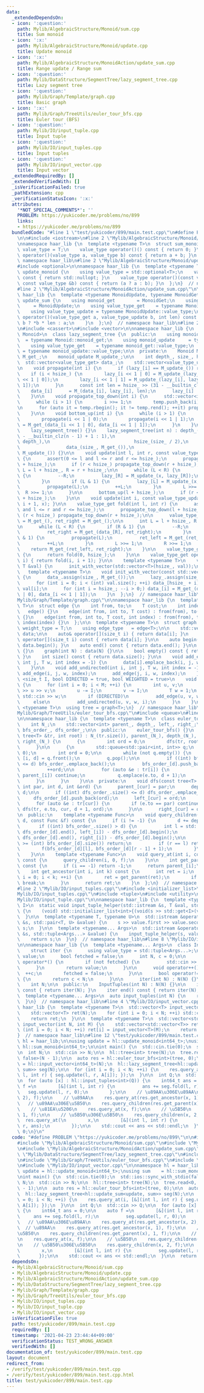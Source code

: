 ```yaml
---
data:
  _extendedDependsOn:
  - icon: ':question:'
    path: Mylib/AlgebraicStructure/Monoid/sum.cpp
    title: Sum monoid
  - icon: ':x:'
    path: Mylib/AlgebraicStructure/Monoid/update.cpp
    title: Update monoid
  - icon: ':x:'
    path: Mylib/AlgebraicStructure/MonoidAction/update_sum.cpp
    title: Range update / Range sum
  - icon: ':question:'
    path: Mylib/DataStructure/SegmentTree/lazy_segment_tree.cpp
    title: Lazy segment tree
  - icon: ':question:'
    path: Mylib/Graph/Template/graph.cpp
    title: Basic graph
  - icon: ':x:'
    path: Mylib/Graph/TreeUtils/euler_tour_bfs.cpp
    title: Euler tour (BFS)
  - icon: ':question:'
    path: Mylib/IO/input_tuple.cpp
    title: Input tuple
  - icon: ':question:'
    path: Mylib/IO/input_tuples.cpp
    title: Input tuples
  - icon: ':question:'
    path: Mylib/IO/input_vector.cpp
    title: Input vector
  _extendedRequiredBy: []
  _extendedVerifiedWith: []
  _isVerificationFailed: true
  _pathExtension: cpp
  _verificationStatusIcon: ':x:'
  attributes:
    '*NOT_SPECIAL_COMMENTS*': ''
    PROBLEM: https://yukicoder.me/problems/no/899
    links:
    - https://yukicoder.me/problems/no/899
  bundledCode: "#line 1 \"test/yukicoder/899/main.test.cpp\"\n#define PROBLEM \"https://yukicoder.me/problems/no/899\"\
    \n\n#include <iostream>\n#line 2 \"Mylib/AlgebraicStructure/Monoid/sum.cpp\"\n\
    \nnamespace haar_lib {\n  template <typename T>\n  struct sum_monoid {\n    using\
    \ value_type = T;\n    value_type operator()() const { return 0; }\n    value_type\
    \ operator()(value_type a, value_type b) const { return a + b; }\n  };\n}  //\
    \ namespace haar_lib\n#line 2 \"Mylib/AlgebraicStructure/Monoid/update.cpp\"\n\
    #include <optional>\n\nnamespace haar_lib {\n  template <typename T>\n  struct\
    \ update_monoid {\n    using value_type = std::optional<T>;\n    value_type operator()()\
    \ const { return std::nullopt; }\n    value_type operator()(const value_type &a,\
    \ const value_type &b) const { return (a ? a : b); }\n  };\n}  // namespace haar_lib\n\
    #line 2 \"Mylib/AlgebraicStructure/MonoidAction/update_sum.cpp\"\n\nnamespace\
    \ haar_lib {\n  template <typename MonoidUpdate, typename MonoidGet>\n  struct\
    \ update_sum {\n    using monoid_get        = MonoidGet;\n    using monoid_update\
    \     = MonoidUpdate;\n    using value_type_get    = typename MonoidGet::value_type;\n\
    \    using value_type_update = typename MonoidUpdate::value_type;\n\n    value_type_get\
    \ operator()(value_type_get a, value_type_update b, int len) const {\n      return\
    \ b ? *b * len : a;\n    }\n  };\n}  // namespace haar_lib\n#line 2 \"Mylib/DataStructure/SegmentTree/lazy_segment_tree.cpp\"\
    \n#include <cassert>\n#include <vector>\n\nnamespace haar_lib {\n  template <typename\
    \ Monoid>\n  class lazy_segment_tree {\n  public:\n    using monoid_get      \
    \  = typename Monoid::monoid_get;\n    using monoid_update     = typename Monoid::monoid_update;\n\
    \    using value_type_get    = typename monoid_get::value_type;\n    using value_type_update\
    \ = typename monoid_update::value_type;\n\n  private:\n    Monoid M_;\n    monoid_get\
    \ M_get_;\n    monoid_update M_update_;\n\n    int depth_, size_, hsize_;\n  \
    \  std::vector<value_type_get> data_;\n    std::vector<value_type_update> lazy_;\n\
    \n    void propagate(int i) {\n      if (lazy_[i] == M_update_()) return;\n  \
    \    if (i < hsize_) {\n        lazy_[i << 1 | 0] = M_update_(lazy_[i], lazy_[i\
    \ << 1 | 0]);\n        lazy_[i << 1 | 1] = M_update_(lazy_[i], lazy_[i << 1 |\
    \ 1]);\n      }\n      const int len = hsize_ >> (31 - __builtin_clz(i));\n  \
    \    data_[i]      = M_(data_[i], lazy_[i], len);\n      lazy_[i]      = M_update_();\n\
    \    }\n\n    void propagate_top_down(int i) {\n      std::vector<int> temp;\n\
    \      while (i > 1) {\n        i >>= 1;\n        temp.push_back(i);\n      }\n\
    \n      for (auto it = temp.rbegin(); it != temp.rend(); ++it) propagate(*it);\n\
    \    }\n\n    void bottom_up(int i) {\n      while (i > 1) {\n        i >>= 1;\n\
    \        propagate(i << 1 | 0);\n        propagate(i << 1 | 1);\n        data_[i]\
    \ = M_get_(data_[i << 1 | 0], data_[i << 1 | 1]);\n      }\n    }\n\n  public:\n\
    \    lazy_segment_tree() {}\n    lazy_segment_tree(int n) : depth_(n > 1 ? 32\
    \ - __builtin_clz(n - 1) + 1 : 1),\n                               size_(1 <<\
    \ depth_),\n                               hsize_(size_ / 2),\n              \
    \                 data_(size_, M_get_()),\n                               lazy_(size_,\
    \ M_update_()) {}\n\n    void update(int l, int r, const value_type_update &x)\
    \ {\n      assert(0 <= l and l <= r and r <= hsize_);\n      propagate_top_down(l\
    \ + hsize_);\n      if (r < hsize_) propagate_top_down(r + hsize_);\n\n      int\
    \ L = l + hsize_, R = r + hsize_;\n\n      while (L < R) {\n        if (R & 1)\
    \ {\n          --R;\n          lazy_[R] = M_update_(x, lazy_[R]);\n          propagate(R);\n\
    \        }\n        if (L & 1) {\n          lazy_[L] = M_update_(x, lazy_[L]);\n\
    \          propagate(L);\n          ++L;\n        }\n        L >>= 1;\n      \
    \  R >>= 1;\n      }\n\n      bottom_up(l + hsize_);\n      if (r < hsize_) bottom_up(r\
    \ + hsize_);\n    }\n\n    void update(int i, const value_type_update &x) { update(i,\
    \ i + 1, x); }\n\n    value_type_get fold(int l, int r) {\n      assert(0 <= l\
    \ and l <= r and r <= hsize_);\n      propagate_top_down(l + hsize_);\n      if\
    \ (r < hsize_) propagate_top_down(r + hsize_);\n\n      value_type_get ret_left\
    \ = M_get_(), ret_right = M_get_();\n\n      int L = l + hsize_, R = r + hsize_;\n\
    \n      while (L < R) {\n        if (R & 1) {\n          --R;\n          propagate(R);\n\
    \          ret_right = M_get_(data_[R], ret_right);\n        }\n        if (L\
    \ & 1) {\n          propagate(L);\n          ret_left = M_get_(ret_left, data_[L]);\n\
    \          ++L;\n        }\n        L >>= 1;\n        R >>= 1;\n      }\n\n  \
    \    return M_get_(ret_left, ret_right);\n    }\n\n    value_type_get fold_all()\
    \ {\n      return fold(0, hsize_);\n    }\n\n    value_type_get operator[](int\
    \ i) { return fold(i, i + 1); }\n\n    template <typename T>\n    void init(const\
    \ T &val) {\n      init_with_vector(std::vector<T>(hsize_, val));\n    }\n\n \
    \   template <typename T>\n    void init_with_vector(const std::vector<T> &val)\
    \ {\n      data_.assign(size_, M_get_());\n      lazy_.assign(size_, M_update_());\n\
    \      for (int i = 0; i < (int) val.size(); ++i) data_[hsize_ + i] = (value_type_get)\
    \ val[i];\n      for (int i = hsize_; --i > 0;) data_[i] = M_get_(data_[i << 1\
    \ | 0], data_[i << 1 | 1]);\n    }\n  };\n}  // namespace haar_lib\n#line 4 \"\
    Mylib/Graph/Template/graph.cpp\"\n\nnamespace haar_lib {\n  template <typename\
    \ T>\n  struct edge {\n    int from, to;\n    T cost;\n    int index = -1;\n \
    \   edge() {}\n    edge(int from, int to, T cost) : from(from), to(to), cost(cost)\
    \ {}\n    edge(int from, int to, T cost, int index) : from(from), to(to), cost(cost),\
    \ index(index) {}\n  };\n\n  template <typename T>\n  struct graph {\n    using\
    \ weight_type = T;\n    using edge_type   = edge<T>;\n\n    std::vector<std::vector<edge<T>>>\
    \ data;\n\n    auto& operator[](size_t i) { return data[i]; }\n    const auto&\
    \ operator[](size_t i) const { return data[i]; }\n\n    auto begin() const { return\
    \ data.begin(); }\n    auto end() const { return data.end(); }\n\n    graph()\
    \ {}\n    graph(int N) : data(N) {}\n\n    bool empty() const { return data.empty();\
    \ }\n    int size() const { return data.size(); }\n\n    void add_edge(int i,\
    \ int j, T w, int index = -1) {\n      data[i].emplace_back(i, j, w, index);\n\
    \    }\n\n    void add_undirected(int i, int j, T w, int index = -1) {\n     \
    \ add_edge(i, j, w, index);\n      add_edge(j, i, w, index);\n    }\n\n    template\
    \ <size_t I, bool DIRECTED = true, bool WEIGHTED = true>\n    void read(int M)\
    \ {\n      for (int i = 0; i < M; ++i) {\n        int u, v;\n        std::cin\
    \ >> u >> v;\n        u -= I;\n        v -= I;\n        T w = 1;\n        if (WEIGHTED)\
    \ std::cin >> w;\n        if (DIRECTED)\n          add_edge(u, v, w, i);\n   \
    \     else\n          add_undirected(u, v, w, i);\n      }\n    }\n  };\n\n  template\
    \ <typename T>\n  using tree = graph<T>;\n}  // namespace haar_lib\n#line 2 \"\
    Mylib/Graph/TreeUtils/euler_tour_bfs.cpp\"\n#include <queue>\n#line 5 \"Mylib/Graph/TreeUtils/euler_tour_bfs.cpp\"\
    \n\nnamespace haar_lib {\n  template <typename T>\n  class euler_tour_bfs {\n\
    \    int N_;\n    std::vector<int> parent_, depth_, left_, right_;\n    std::vector<std::vector<int>>\
    \ bfs_order_, dfs_order_;\n\n  public:\n    euler_tour_bfs() {}\n    euler_tour_bfs(const\
    \ tree<T> &tr, int root) : N_(tr.size()), parent_(N_), depth_(N_), left_(N_),\
    \ right_(N_) {\n      {\n        int ord = 0;\n        dfs(tr, root, -1, 0, ord);\n\
    \      }\n\n      {\n        std::queue<std::pair<int, int>> q;\n        q.emplace(root,\
    \ 0);\n        int ord = 0;\n\n        while (not q.empty()) {\n          auto\
    \ [i, d] = q.front();\n          q.pop();\n\n          if ((int) bfs_order_.size()\
    \ <= d) bfs_order_.emplace_back();\n          bfs_order_[d].push_back(ord);\n\
    \          ++ord;\n\n          for (auto &e : tr[i]) {\n            if (e.to ==\
    \ parent_[i]) continue;\n            q.emplace(e.to, d + 1);\n          }\n  \
    \      }\n      }\n    }\n\n  private:\n    void dfs(const tree<T> &tr, int cur,\
    \ int par, int d, int &ord) {\n      parent_[cur] = par;\n      depth_[cur]  =\
    \ d;\n\n      if ((int) dfs_order_.size() <= d) dfs_order_.emplace_back();\n \
    \     dfs_order_[d].push_back(ord);\n      left_[cur] = ord;\n      ++ord;\n\n\
    \      for (auto &e : tr[cur]) {\n        if (e.to == par) continue;\n       \
    \ dfs(tr, e.to, cur, d + 1, ord);\n      }\n\n      right_[cur] = ord;\n    }\n\
    \n  public:\n    template <typename Func>\n    void query_children(int i, int\
    \ d, const Func &f) const {\n      if (i != -1) {\n        d += depth_[i];\n \
    \       if ((int) bfs_order_.size() > d) {\n          int l = std::lower_bound(dfs_order_[d].begin(),\
    \ dfs_order_[d].end(), left_[i]) - dfs_order_[d].begin();\n          int r = std::lower_bound(dfs_order_[d].begin(),\
    \ dfs_order_[d].end(), right_[i]) - dfs_order_[d].begin();\n\n          if (l\
    \ >= (int) bfs_order_[d].size()) return;\n          if (r == l) return;\n\n  \
    \        f(bfs_order_[d][l], bfs_order_[d][r - 1] + 1);\n        }\n      }\n\
    \    }\n\n    template <typename Func>\n    void query_at(int i, const Func &f)\
    \ const {\n      query_children(i, 0, f);\n    }\n\n    int get_parent(int i)\
    \ const {\n      if (i == -1) return -1;\n      return parent_[i];\n    }\n\n\
    \    int get_ancestor(int i, int k) const {\n      int ret = i;\n      for (int\
    \ i = 0; i < k; ++i) {\n        ret = get_parent(ret);\n        if (ret == -1)\
    \ break;\n      }\n      return ret;\n    }\n  };\n}  // namespace haar_lib\n\
    #line 2 \"Mylib/IO/input_tuples.cpp\"\n#include <initializer_list>\n#line 4 \"\
    Mylib/IO/input_tuples.cpp\"\n#include <tuple>\n#include <utility>\n#line 6 \"\
    Mylib/IO/input_tuple.cpp\"\n\nnamespace haar_lib {\n  template <typename T, size_t...\
    \ I>\n  static void input_tuple_helper(std::istream &s, T &val, std::index_sequence<I...>)\
    \ {\n    (void) std::initializer_list<int>{(void(s >> std::get<I>(val)), 0)...};\n\
    \  }\n\n  template <typename T, typename U>\n  std::istream &operator>>(std::istream\
    \ &s, std::pair<T, U> &value) {\n    s >> value.first >> value.second;\n    return\
    \ s;\n  }\n\n  template <typename... Args>\n  std::istream &operator>>(std::istream\
    \ &s, std::tuple<Args...> &value) {\n    input_tuple_helper(s, value, std::make_index_sequence<sizeof...(Args)>());\n\
    \    return s;\n  }\n}  // namespace haar_lib\n#line 8 \"Mylib/IO/input_tuples.cpp\"\
    \n\nnamespace haar_lib {\n  template <typename... Args>\n  class InputTuples {\n\
    \    struct iter {\n      using value_type = std::tuple<Args...>;\n      value_type\
    \ value;\n      bool fetched = false;\n      int N, c = 0;\n\n      value_type\
    \ operator*() {\n        if (not fetched) {\n          std::cin >> value;\n  \
    \      }\n        return value;\n      }\n\n      void operator++() {\n      \
    \  ++c;\n        fetched = false;\n      }\n\n      bool operator!=(iter &) const\
    \ {\n        return c < N;\n      }\n\n      iter(int N) : N(N) {}\n    };\n\n\
    \    int N;\n\n  public:\n    InputTuples(int N) : N(N) {}\n\n    iter begin()\
    \ const { return iter(N); }\n    iter end() const { return iter(N); }\n  };\n\n\
    \  template <typename... Args>\n  auto input_tuples(int N) {\n    return InputTuples<Args...>(N);\n\
    \  }\n}  // namespace haar_lib\n#line 4 \"Mylib/IO/input_vector.cpp\"\n\nnamespace\
    \ haar_lib {\n  template <typename T>\n  std::vector<T> input_vector(int N) {\n\
    \    std::vector<T> ret(N);\n    for (int i = 0; i < N; ++i) std::cin >> ret[i];\n\
    \    return ret;\n  }\n\n  template <typename T>\n  std::vector<std::vector<T>>\
    \ input_vector(int N, int M) {\n    std::vector<std::vector<T>> ret(N);\n    for\
    \ (int i = 0; i < N; ++i) ret[i] = input_vector<T>(M);\n    return ret;\n  }\n\
    }  // namespace haar_lib\n#line 12 \"test/yukicoder/899/main.test.cpp\"\n\nnamespace\
    \ hl = haar_lib;\n\nusing update = hl::update_monoid<int64_t>;\nusing sum    =\
    \ hl::sum_monoid<int64_t>;\n\nint main() {\n  std::cin.tie(0);\n  std::ios::sync_with_stdio(false);\n\
    \n  int N;\n  std::cin >> N;\n\n  hl::tree<int> tree(N);\n  tree.read<0, false,\
    \ false>(N - 1);\n\n  auto res = hl::euler_tour_bfs<int>(tree, 0);\n\n  auto A\
    \ = hl::input_vector<int64_t>(N);\n  hl::lazy_segment_tree<hl::update_sum<update,\
    \ sum>> seg(N);\n\n  for (int i = 0; i < N; ++i) {\n    res.query_at(i, [&](int\
    \ l, int r) { seg.update(l, r, A[i]); });\n  }\n\n  int Q;\n  std::cin >> Q;\n\
    \n  for (auto [x] : hl::input_tuples<int>(Q)) {\n    int64_t ans = 0;\n\n    auto\
    \ f =\n        [&](int l, int r) {\n          ans += seg.fold(l, r);\n       \
    \   seg.update(l, r, 0);\n        };\n\n    // \u89AA\u306E\u89AA\n    res.query_at(res.get_ancestor(x,\
    \ 2), f);\n\n    // \u89AA\n    res.query_at(res.get_ancestor(x, 1), f);\n\n \
    \   // \u89AA\u306E\u5B50\n    res.query_children(res.get_parent(x), 1, f);\n\n\
    \    // \u81EA\u5206\n    res.query_at(x, f);\n\n    // \u5B50\n    res.query_children(x,\
    \ 1, f);\n\n    // \u5B50\u306E\u5B50\n    res.query_children(x, 2, f);\n\n  \
    \  res.query_at(\n        x,\n        [&](int l, int r) {\n          seg.update(l,\
    \ r, ans);\n        });\n\n    std::cout << ans << std::endl;\n  }\n\n  return\
    \ 0;\n}\n"
  code: "#define PROBLEM \"https://yukicoder.me/problems/no/899\"\n\n#include <iostream>\n\
    #include \"Mylib/AlgebraicStructure/Monoid/sum.cpp\"\n#include \"Mylib/AlgebraicStructure/Monoid/update.cpp\"\
    \n#include \"Mylib/AlgebraicStructure/MonoidAction/update_sum.cpp\"\n#include\
    \ \"Mylib/DataStructure/SegmentTree/lazy_segment_tree.cpp\"\n#include \"Mylib/Graph/Template/graph.cpp\"\
    \n#include \"Mylib/Graph/TreeUtils/euler_tour_bfs.cpp\"\n#include \"Mylib/IO/input_tuples.cpp\"\
    \n#include \"Mylib/IO/input_vector.cpp\"\n\nnamespace hl = haar_lib;\n\nusing\
    \ update = hl::update_monoid<int64_t>;\nusing sum    = hl::sum_monoid<int64_t>;\n\
    \nint main() {\n  std::cin.tie(0);\n  std::ios::sync_with_stdio(false);\n\n  int\
    \ N;\n  std::cin >> N;\n\n  hl::tree<int> tree(N);\n  tree.read<0, false, false>(N\
    \ - 1);\n\n  auto res = hl::euler_tour_bfs<int>(tree, 0);\n\n  auto A = hl::input_vector<int64_t>(N);\n\
    \  hl::lazy_segment_tree<hl::update_sum<update, sum>> seg(N);\n\n  for (int i\
    \ = 0; i < N; ++i) {\n    res.query_at(i, [&](int l, int r) { seg.update(l, r,\
    \ A[i]); });\n  }\n\n  int Q;\n  std::cin >> Q;\n\n  for (auto [x] : hl::input_tuples<int>(Q))\
    \ {\n    int64_t ans = 0;\n\n    auto f =\n        [&](int l, int r) {\n     \
    \     ans += seg.fold(l, r);\n          seg.update(l, r, 0);\n        };\n\n \
    \   // \u89AA\u306E\u89AA\n    res.query_at(res.get_ancestor(x, 2), f);\n\n  \
    \  // \u89AA\n    res.query_at(res.get_ancestor(x, 1), f);\n\n    // \u89AA\u306E\
    \u5B50\n    res.query_children(res.get_parent(x), 1, f);\n\n    // \u81EA\u5206\
    \n    res.query_at(x, f);\n\n    // \u5B50\n    res.query_children(x, 1, f);\n\
    \n    // \u5B50\u306E\u5B50\n    res.query_children(x, 2, f);\n\n    res.query_at(\n\
    \        x,\n        [&](int l, int r) {\n          seg.update(l, r, ans);\n \
    \       });\n\n    std::cout << ans << std::endl;\n  }\n\n  return 0;\n}\n"
  dependsOn:
  - Mylib/AlgebraicStructure/Monoid/sum.cpp
  - Mylib/AlgebraicStructure/Monoid/update.cpp
  - Mylib/AlgebraicStructure/MonoidAction/update_sum.cpp
  - Mylib/DataStructure/SegmentTree/lazy_segment_tree.cpp
  - Mylib/Graph/Template/graph.cpp
  - Mylib/Graph/TreeUtils/euler_tour_bfs.cpp
  - Mylib/IO/input_tuples.cpp
  - Mylib/IO/input_tuple.cpp
  - Mylib/IO/input_vector.cpp
  isVerificationFile: true
  path: test/yukicoder/899/main.test.cpp
  requiredBy: []
  timestamp: '2021-04-23 23:44:44+09:00'
  verificationStatus: TEST_WRONG_ANSWER
  verifiedWith: []
documentation_of: test/yukicoder/899/main.test.cpp
layout: document
redirect_from:
- /verify/test/yukicoder/899/main.test.cpp
- /verify/test/yukicoder/899/main.test.cpp.html
title: test/yukicoder/899/main.test.cpp
---
```

